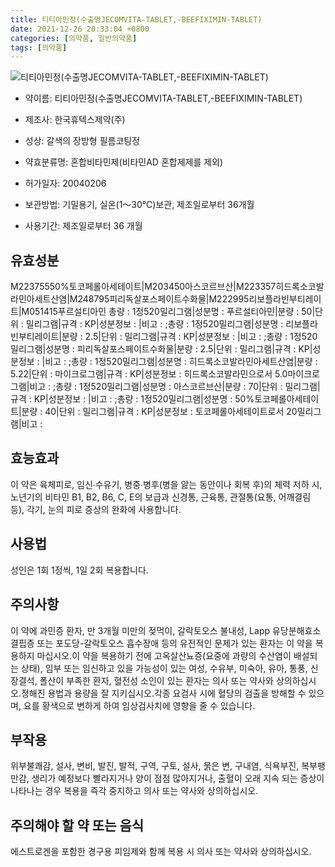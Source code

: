 ```yaml
---
title: 티티아민정(수출명JECOMVITA-TABLET,-BEEFIXIMIN-TABLET)
date: 2021-12-26 20:33:04 +0800
categories: [의약품, 일반의약품]
tags: [의약품]
---
```

![티티아민정(수출명JECOMVITA-TABLET,-BEEFIXIMIN-TABLET)](https://nedrug.mfds.go.kr/pbp/cmn/itemImageDownload/147427290893900076)

- 약이름: 티티아민정(수출명JECOMVITA-TABLET,-BEEFIXIMIN-TABLET)
- 제조사: 한국휴텍스제약(주)
- 성상: 갈색의 장방형 필름코팅정
- 약효분류명: 혼합비타민제(비타민AD 혼합제제를 제외)
- 허가일자: 20040206
- 보관방법:  기밀용기, 실온(1～30℃)보관, 제조일로부터 36개월

- 사용기간: 제조일로부터 36 개월
## 유효성분
M22375550%토코페롤아세테이트|M203450아스코르브산|M223357히드록소코발라민아세트산염|M248795피리독살포스페이트수화물|M222995리보플라빈부티레이트|M051415푸르설티아민
총량 : 1정520밀리그램|성분명 : 푸르설티아민|분량 : 50|단위 : 밀리그램|규격 : KP|성분정보 : |비고 : ;총량 : 1정520밀리그램|성분명 : 리보플라빈부티레이트|분량 : 2.5|단위 : 밀리그램|규격 : KP|성분정보 : |비고 : ;총량 : 1정520밀리그램|성분명 : 피리독살포스페이트수화물|분량 : 2.5|단위 : 밀리그램|규격 : KP|성분정보 : |비고 : ;총량 : 1정520밀리그램|성분명 : 히드록소코발라민아세트산염|분량 : 5.22|단위 : 마이크로그램|규격 : KP|성분정보 : 히드록소코발라민으로서 5.0마이크로그램|비고 : ;총량 : 1정520밀리그램|성분명 : 아스코르브산|분량 : 70|단위 : 밀리그램|규격 : KP|성분정보 : |비고 : ;총량 : 1정520밀리그램|성분명 : 50%토코페롤아세테이트|분량 : 40|단위 : 밀리그램|규격 : KP|성분정보 : 토코페롤아세테이트로서 20밀리그램|비고 :
## 효능효과
이 약은 육체피로, 임신∙수유기, 병중∙병후(병을 앓는 동안이나 회복 후)의 체력 저하 시,노년기의 비타민 B1, B2, B6, C, E의 보급과 신경통, 근육통, 관절통(요통, 어깨결림 등), 각기, 눈의 피로 증상의 완화에 사용합니다.
## 사용법
성인은 1회 1정씩, 1일 2회 복용합니다.
## 주의사항
이 약에 과민증 환자, 만 3개월 미만의 젖먹이, 갈락토오스 불내성, Lapp 유당분해효소 결핍증 또는 포도당-갈락토오스 흡수장애 등의 유전적인 문제가 있는 환자는 이 약을 복용하지 마십시오.이 약을 복용하기 전에 고옥살산뇨증(요중에 과량의 수산염이 배설되는 상태), 임부 또는 임신하고 있을 가능성이 있는 여성, 수유부, 미숙아, 유아, 통풍, 신장결석, 폴산이 부족한 환자, 혈전성 소인이 있는 환자는 의사 또는 약사와 상의하십시오.정해진 용법과 용량을 잘 지키십시오.각종 요검사 시에 혈당의 검출을 방해할 수 있으며, 요를 황색으로 변하게 하여 임상검사치에 영향을 줄 수 있습니다.
## 부작용
위부불쾌감, 설사, 변비, 발진, 발적, 구역, 구토, 설사, 묽은 변, 구내염, 식욕부진, 복부팽만감, 생리가 예정보다 빨라지거나 양이 점점 많아지거나, 출혈이 오래 지속 되는 증상이 나타나는 경우 복용을 즉각 중지하고 의사 또는 약사와 상의하십시오.
## 주의해야 할 약 또는 음식
에스트로겐을 포함한 경구용 피임제와 함께 복용 시 의사 또는 약사와 상의하십시오.

